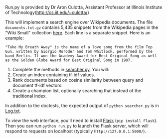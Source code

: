 Run.py is provided by Dr Aron Culotta, Assistant Professor at Illinois Institute of Technology(http://cs.iit.edu/~culotta/)

This will implement a search engine over Wikipedia documents. The file `documents.txt.gz` contains 5,435 snippets from the Wikipedia pages in the "Wiki Small" collection [here](http://www.search-engines-book.com/collections/). Each line is a separate snippet. Here is an example:
```
"Take My Breath Away" is the name of a love song from the film Top Gun, written by Giorgio Moroder and Tom Whitlock, performed by the band Berlin. It won the Academy Award for Best Original Song as well as the Golden Globe Award for Best Original Song in 1987.
```

1. Complete the methods in [searcher.py](searcher.py). You will:
  1. Create an index containing tf-idf values.
  2. Rank documents based on cosine similarity between query and document tf-idf vectors.
  3. Create a champion list, optionally searching that instead of the traditional index.

In addition to the doctests, the expected output of `python searcher.py` is in [Log.txt](Log.txt).

To view the web interface, you'll need to install
[Flask](http://flask.pocoo.org/) (`pip install Flask`). Then you can run
`python run.py` to launch the Flask server, which will respond to requests on
localhost (typically `http://127.0.0.1:5000/`).
